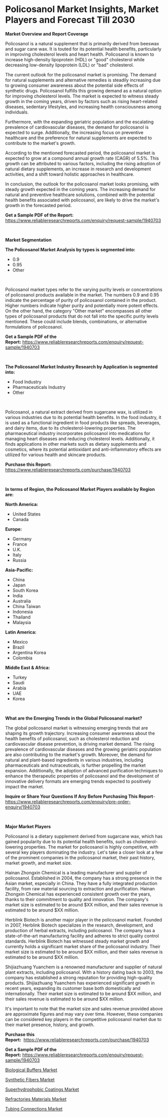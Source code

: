 <p><h1>Policosanol Market Insights, Market Players and Forecast Till 2030</h1></p><p><strong>Market Overview and Report Coverage</strong></p>
<p><p>Policosanol is a natural supplement that is primarily derived from beeswax and sugar cane wax. It is touted for its potential health benefits, particularly in improving cholesterol levels and heart health. Policosanol is known to increase high-density lipoprotein (HDL) or "good" cholesterol while decreasing low-density lipoprotein (LDL) or "bad" cholesterol.</p><p>The current outlook for the policosanol market is promising. The demand for natural supplements and alternative remedies is steadily increasing due to growing consumer awareness about the potential side effects of synthetic drugs. Policosanol fulfills this growing demand as a natural option for improving cholesterol levels. The market is expected to witness steady growth in the coming years, driven by factors such as rising heart-related diseases, sedentary lifestyles, and increasing health consciousness among individuals.</p><p>Furthermore, with the expanding geriatric population and the escalating prevalence of cardiovascular diseases, the demand for policosanol is expected to surge. Additionally, the increasing focus on preventive healthcare and the preference for natural supplements are expected to contribute to the market's growth.</p><p>According to the mentioned forecasted period, the policosanol market is expected to grow at a compound annual growth rate (CAGR) of 5.5%. This growth can be attributed to various factors, including the rising adoption of natural dietary supplements, an increase in research and development activities, and a shift toward holistic approaches in healthcare.</p><p>In conclusion, the outlook for the policosanol market looks promising, with steady growth expected in the coming years. The increasing demand for natural and preventive healthcare solutions, combined with the potential health benefits associated with policosanol, are likely to drive the market's growth in the forecasted period.</p></p>
<p><strong>Get a Sample PDF of the Report:</strong> <a href="https://www.reliableresearchreports.com/enquiry/request-sample/1940703">https://www.reliableresearchreports.com/enquiry/request-sample/1940703</a></p>
<p>&nbsp;</p>
<p><strong>Market Segmentation</strong></p>
<p><strong>The Policosanol Market Analysis by types is segmented into:</strong></p>
<p><ul><li>0.9</li><li>0.95</li><li>Other</li></ul></p>
<p>&nbsp;</p>
<p><p>Policosanol market types refer to the varying purity levels or concentrations of policosanol products available in the market. The numbers 0.9 and 0.95 indicate the percentage of purity of policosanol contained in the product. Higher numbers indicate higher purity and potentially more potent effects. On the other hand, the category "Other market" encompasses all other types of policosanol products that do not fall into the specific purity levels mentioned. These could include blends, combinations, or alternative formulations of policosanol.</p></p>
<p><strong>Get a Sample PDF of the Report:</strong>&nbsp;<a href="https://www.reliableresearchreports.com/enquiry/request-sample/1940703">https://www.reliableresearchreports.com/enquiry/request-sample/1940703</a></p>
<p>&nbsp;</p>
<p><strong>The Policosanol Market Industry Research by Application is segmented into:</strong></p>
<p><ul><li>Food Industry</li><li>Pharmaceuticals Industry</li><li>Other</li></ul></p>
<p>&nbsp;</p>
<p><p>Policosanol, a natural extract derived from sugarcane wax, is utilized in various industries due to its potential health benefits. In the food industry, it is used as a functional ingredient in food products like spreads, beverages, and dairy items, due to its cholesterol-lowering properties. The pharmaceutical industry incorporates policosanol into medications for managing heart diseases and reducing cholesterol levels. Additionally, it finds applications in other markets such as dietary supplements and cosmetics, where its potential antioxidant and anti-inflammatory effects are utilized for various health and skincare products.</p></p>
<p><strong>Purchase this Report:</strong>&nbsp; <a href="https://www.reliableresearchreports.com/purchase/1940703">https://www.reliableresearchreports.com/purchase/1940703</a></p>
<p>&nbsp;</p>
<p><strong>In terms of Region, the Policosanol Market Players available by Region are:</strong></p>
<p>
    <p> <strong> North America: </strong>
        <ul>
            <li>United States</li>
            <li>Canada</li>
        </ul>
        </p> 
    <p> <strong> Europe: </strong>
        <ul>
            <li>Germany</li>
            <li>France</li>
            <li>U.K.</li>
            <li>Italy</li>
            <li>Russia</li>
        </ul>
        </p> 
    <p> <strong> Asia-Pacific: </strong>
        <ul>
            <li>China</li>
            <li>Japan</li>
            <li>South Korea</li>
            <li>India</li>
            <li>Australia</li>
            <li>China Taiwan</li>
            <li>Indonesia</li>
            <li>Thailand</li>
            <li>Malaysia</li>
        </ul>
        </p> 
    <p> <strong> Latin America: </strong>
        <ul>
            <li>Mexico</li>
            <li>Brazil</li>
            <li>Argentina Korea</li>
            <li>Colombia</li>
        </ul>
        </p> 
    <p> <strong> Middle East & Africa: </strong>
        <ul>
            <li>Turkey</li>
            <li>Saudi</li>
            <li>Arabia</li>
            <li>UAE</li>
            <li>Korea</li>
        </ul>
    </p>
    </p>
<p>&nbsp;</p>
<p><strong>What are the Emerging Trends in the Global Policosanol market?</strong></p>
<p><p>The global policosanol market is witnessing emerging trends that are shaping its growth trajectory. Increasing consumer awareness about the health benefits of policosanol, such as cholesterol reduction and cardiovascular disease prevention, is driving market demand. The rising prevalence of cardiovascular diseases and the growing geriatric population are also contributing to the market's growth. Moreover, the demand for natural and plant-based ingredients in various industries, including pharmaceuticals and nutraceuticals, is further propelling the market expansion. Additionally, the adoption of advanced purification techniques to enhance the therapeutic properties of policosanol and the development of innovative delivery formats are emerging trends expected to positively impact the market.</p></p>
<p><strong>Inquire or Share Your Questions If Any Before Purchasing This Report</strong>- <a href="https://www.reliableresearchreports.com/enquiry/pre-order-enquiry/1940703">https://www.reliableresearchreports.com/enquiry/pre-order-enquiry/1940703</a></p>
<p>&nbsp;</p>
<p><strong>Major Market Players</strong></p>
<p><p>Policosanol is a dietary supplement derived from sugarcane wax, which has gained popularity due to its potential health benefits, such as cholesterol-lowering properties. The market for policosanol is highly competitive, with several key players dominating the industry. Let's take a closer look at a few of the prominent companies in the policosanol market, their past history, market growth, and market size.</p><p>Hainan Zhongxin Chemical is a leading manufacturer and supplier of policosanol. Established in 2004, the company has a strong presence in the Asian market, especially in China. They have a fully integrated production facility, from raw material sourcing to extraction and purification. Hainan Zhongxin Chemical has experienced consistent growth over the years, thanks to their commitment to quality and innovation. The company's market size is estimated to be around $XX million, and their sales revenue is estimated to be around $XX million.</p><p>Herblink Biotech is another major player in the policosanol market. Founded in 2007, Herblink Biotech specializes in the research, development, and production of herbal extracts, including policosanol. The company has a state-of-the-art manufacturing facility and adheres to strict quality control standards. Herblink Biotech has witnessed steady market growth and currently holds a significant market share of the policosanol industry. Their market size is estimated to be around $XX million, and their sales revenue is estimated to be around $XX million.</p><p>Shijiazhuang Yuanchem is a renowned manufacturer and supplier of natural plant extracts, including policosanol. With a history dating back to 2003, the company has established a strong reputation for providing high-quality products. Shijiazhuang Yuanchem has experienced significant growth in recent years, expanding its customer base both domestically and internationally. Their market size is estimated to be around $XX million, and their sales revenue is estimated to be around $XX million.</p><p>It's important to note that the market size and sales revenue provided above are approximate figures and may vary over time. However, these companies can be considered key players in the competitive policosanol market due to their market presence, history, and growth.</p></p>
<p><strong>Purchase this Report:</strong>&nbsp;&nbsp;<a href="https://www.reliableresearchreports.com/purchase/1940703">https://www.reliableresearchreports.com/purchase/1940703</a></p>
<p></p>
<p><strong>Get a Sample PDF of the Report:</strong>&nbsp;<a href="https://www.reliableresearchreports.com/enquiry/request-sample/1940703">https://www.reliableresearchreports.com/enquiry/request-sample/1940703</a></p>
<p><p><a href="https://github.com/maliyahmorrow6654/Market-Research-Report-List-1/blob/main/biological-buffers-market.md">Biological Buffers Market</a></p><p><a href="https://github.com/marloy8/Market-Research-Report-List-1/blob/main/synthetic-fibers-market.md">Synthetic Fibers Market</a></p><p><a href="https://github.com/aliciawhite5576/Market-Research-Report-List-1/blob/main/superhydrophobic-coatings-market.md">Superhydrophobic Coatings Market</a></p><p><a href="https://github.com/mahnoor2003/Market-Research-Report-List-1/blob/main/refractories-materials-market.md">Refractories Materials Market</a></p><p><a href="https://github.com/abdelrhmankishk22/Market-Research-Report-List-1/blob/main/tubing-connections-market.md">Tubing Connections Market</a></p></p>